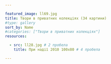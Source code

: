 ```yaml
---

featured_image: ll69.jpg
title: Твори в приватних колекціях (34 картини)
#type: gallery
sort_by: Name
#categories: ["Твори в приватних колекціях"]
resources:

  - src: ll28.jpg # 2 пробела
    title: При надії 2010 100х80 # 4 пробела

---
```

